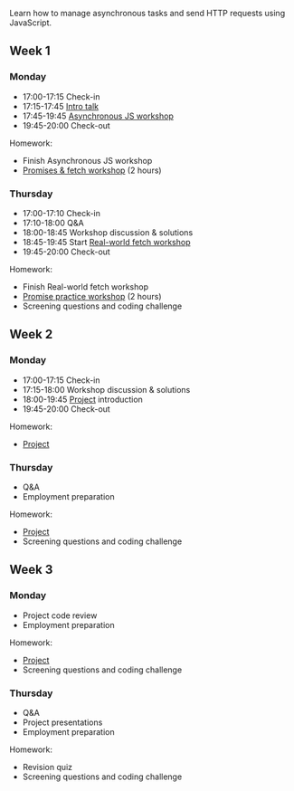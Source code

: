 Learn how to manage asynchronous tasks and send HTTP requests using JavaScript.

## Week 1

### Monday

- 17:00-17:15 Check-in
- 17:15-17:45 [Intro talk](https://fac-slides.netlify.app/slides/http/)
- 17:45-19:45 [Asynchronous JS workshop](/workshops/functions-callbacks-async/)
- 19:45-20:00 Check-out

Homework:

- Finish Asynchronous JS workshop
- [Promises & fetch workshop](/workshops/learn-fetch/) (2 hours)
<!-- - [DOM Challenge](/workshops/dom-challenge/) (1 hour) -->

### Thursday

- 17:00-17:10 Check-in
- 17:10-18:00 Q&A
- 18:00-18:45 Workshop discussion & solutions
- 18:45-19:45 Start [Real-world fetch workshop](/workshops/real-world-fetch)
- 19:45-20:00 Check-out

Homework:

- Finish Real-world fetch workshop
- [Promise practice workshop](/workshops/promise-practice/) (2 hours)
- Screening questions and coding challenge

## Week 2

### Monday

- 17:00-17:15 Check-in
- 17:15-18:00 Workshop discussion & solutions
- 18:00-19:45 [Project](../project/) introduction
- 19:45-20:00 Check-out

Homework:

- [Project](../project/)

### Thursday

- Q&A
- Employment preparation

Homework:

- [Project](../project/)
- Screening questions and coding challenge

## Week 3

### Monday

- Project code review
- Employment preparation

Homework:

- [Project](../project/)
- Screening questions and coding challenge

### Thursday

- Q&A
- Project presentations
- Employment preparation

Homework:

- Revision quiz
- Screening questions and coding challenge
